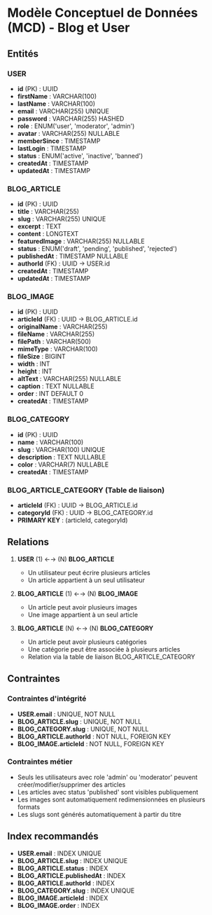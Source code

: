 # Modèle Conceptuel de Données (MCD) - Blog et User

## Entités

### USER
- **id** (PK) : UUID
- **firstName** : VARCHAR(100)
- **lastName** : VARCHAR(100)
- **email** : VARCHAR(255) UNIQUE
- **password** : VARCHAR(255) HASHED
- **role** : ENUM('user', 'moderator', 'admin')
- **avatar** : VARCHAR(255) NULLABLE
- **memberSince** : TIMESTAMP
- **lastLogin** : TIMESTAMP
- **status** : ENUM('active', 'inactive', 'banned')
- **createdAt** : TIMESTAMP
- **updatedAt** : TIMESTAMP

### BLOG_ARTICLE
- **id** (PK) : UUID
- **title** : VARCHAR(255)
- **slug** : VARCHAR(255) UNIQUE
- **excerpt** : TEXT
- **content** : LONGTEXT
- **featuredImage** : VARCHAR(255) NULLABLE
- **status** : ENUM('draft', 'pending', 'published', 'rejected')
- **publishedAt** : TIMESTAMP NULLABLE
- **authorId** (FK) : UUID → USER.id
- **createdAt** : TIMESTAMP
- **updatedAt** : TIMESTAMP

### BLOG_IMAGE
- **id** (PK) : UUID
- **articleId** (FK) : UUID → BLOG_ARTICLE.id
- **originalName** : VARCHAR(255)
- **fileName** : VARCHAR(255)
- **filePath** : VARCHAR(500)
- **mimeType** : VARCHAR(100)
- **fileSize** : BIGINT
- **width** : INT
- **height** : INT
- **altText** : VARCHAR(255) NULLABLE
- **caption** : TEXT NULLABLE
- **order** : INT DEFAULT 0
- **createdAt** : TIMESTAMP

### BLOG_CATEGORY
- **id** (PK) : UUID
- **name** : VARCHAR(100)
- **slug** : VARCHAR(100) UNIQUE
- **description** : TEXT NULLABLE
- **color** : VARCHAR(7) NULLABLE
- **createdAt** : TIMESTAMP

### BLOG_ARTICLE_CATEGORY (Table de liaison)
- **articleId** (FK) : UUID → BLOG_ARTICLE.id
- **categoryId** (FK) : UUID → BLOG_CATEGORY.id
- **PRIMARY KEY** : (articleId, categoryId)

## Relations

1. **USER** (1) ←→ (N) **BLOG_ARTICLE**
   - Un utilisateur peut écrire plusieurs articles
   - Un article appartient à un seul utilisateur

2. **BLOG_ARTICLE** (1) ←→ (N) **BLOG_IMAGE**
   - Un article peut avoir plusieurs images
   - Une image appartient à un seul article

3. **BLOG_ARTICLE** (N) ←→ (N) **BLOG_CATEGORY**
   - Un article peut avoir plusieurs catégories
   - Une catégorie peut être associée à plusieurs articles
   - Relation via la table de liaison BLOG_ARTICLE_CATEGORY

## Contraintes

### Contraintes d'intégrité
- **USER.email** : UNIQUE, NOT NULL
- **BLOG_ARTICLE.slug** : UNIQUE, NOT NULL
- **BLOG_CATEGORY.slug** : UNIQUE, NOT NULL
- **BLOG_ARTICLE.authorId** : NOT NULL, FOREIGN KEY
- **BLOG_IMAGE.articleId** : NOT NULL, FOREIGN KEY

### Contraintes métier
- Seuls les utilisateurs avec role 'admin' ou 'moderator' peuvent créer/modifier/supprimer des articles
- Les articles avec status 'published' sont visibles publiquement
- Les images sont automatiquement redimensionnées en plusieurs formats
- Les slugs sont générés automatiquement à partir du titre

## Index recommandés

- **USER.email** : INDEX UNIQUE
- **BLOG_ARTICLE.slug** : INDEX UNIQUE
- **BLOG_ARTICLE.status** : INDEX
- **BLOG_ARTICLE.publishedAt** : INDEX
- **BLOG_ARTICLE.authorId** : INDEX
- **BLOG_CATEGORY.slug** : INDEX UNIQUE
- **BLOG_IMAGE.articleId** : INDEX
- **BLOG_IMAGE.order** : INDEX 